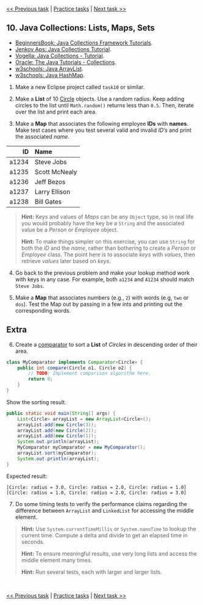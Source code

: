 [<< Previous task](task09.md) | [Practice tasks](readme.md#practice) | [Next task >>](task11.md)

<span id="task_09"></span>
## 10. Java Collections: Lists, Maps, Sets

- [BeginnersBook: Java Collections Framework Tutorials](https://beginnersbook.com/java-collections-tutorials/).
- [Jenkov Aps: Java Collections Tutorial](http://tutorials.jenkov.com/java-collections/index.html).
- [Vogella: Java Collections - Tutorial](https://www.vogella.com/tutorials/JavaCollections/article.html).
- [Oracle: The Java Tutorials - Collections](https://docs.oracle.com/javase/tutorial/collections/index.html).
- [w3schools: Java ArrayList](https://www.w3schools.com/java/java_arraylist.asp).
- [w3schools: Java HashMap](https://www.w3schools.com/java/java_hashmap.asp).

1) Make a new Eclipse project called `task10` or similar.

2) Make a **List** of 10 [Circle](shapes0/Circle.java) objects. Use a random radius. Keep adding circles to the list until `Math.random()` returns less than `0.5`. Then, iterate over the list and print each area.

3) Make a **Map** that associates the following employee **IDs** with **names**. Make test cases where you test several valid and invalid *ID’s* and print the associated *name*.

| ID    | Name          |
|------:|:--------------|
| a1234 | Steve Jobs    |
| a1235 | Scott McNealy |
| a1236 | Jeff Bezos    |
| a1237 | Larry Ellison |
| a1238 | Bill Gates    |

> **Hint:** Keys and values of *Maps* can be any `Object` type, so in real life you would probably have the key be a `String` and the associated value be a *Person* or *Employee* object.
>
> **Hint:** To make things simpler on this exercise, you can use `String` for both the *ID* and the *name*, rather than bothering to create a *Person* or *Employee* class. The point here is to associate *keys* with *values*, then retrieve *values* later based on *keys*.

4) Go back to the previous problem and make your lookup method work with keys in any case. For example, both `a1234` and `A1234` should match `Steve Jobs`.

5) Make a **Map** that associates numbers (e.g., `2`) with words (e.g, `two` or `dos`). Test the Map out by passing in a few ints and printing out the corresponding words.

<span id="extra_10"></span>
## Extra

6) Create a [comparator](https://beginnersbook.com/2017/08/comparator-interface-in-java/) to sort a **List** of *Circles* in descending order of their area. 
```java
class MyComparator implements Comparator<Circle> {
	public int compare(Circle o1, Circle o2) {
		// TODO: Implement comparison algorithm here.
		return 0;
	}
}
```

Show the sorting result.
```java
public static void main(String[] args) {
	List<Circle> arrayList = new ArrayList<Circle>();
	arrayList.add(new Circle(3));
	arrayList.add(new Circle(2));
	arrayList.add(new Circle(1));
	System.out.println(arrayList);
	MyComparator myComparator = new MyComparator();
	arrayList.sort(myComparator);
	System.out.println(arrayList);
}
```

Expected result:
```
[Circle: radius = 3.0, Circle: radius = 2.0, Circle: radius = 1.0]
[Circle: radius = 1.0, Circle: radius = 2.0, Circle: radius = 3.0]
```

7) Do some timing tests to verify the performance claims regarding the difference between `ArrayList` and `LinkedList` for accessing the middle element.

> **Hint:** Use `System.currentTimeMillis` or `System.nanoTime` to lookup the current time. Compute a delta and divide to get an elapsed time in seconds.
>
> **Hint:** To ensure meaningful results, use very long lists and access the middle element many times.
>
> **Hint:** Run several tests, each with larger and larger lists.

<br>

[<< Previous task](task09.md) | [Practice tasks](readme.md#practice) | [Next task >>](task11.md)

